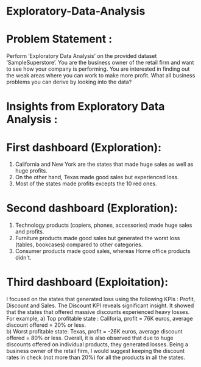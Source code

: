 # Exploratory-Data-Analysis
# Problem Statement : 
Perform ‘Exploratory Data Analysis’ on the provided dataset
‘SampleSuperstore’. You are the business owner of the retail firm and want to see
how your company is performing. You are interested in finding
out the weak areas where you can work to make more profit.
What all business problems you can derive by looking into the
data? 
# Insights from Exploratory Data Analysis :
# First dashboard (Exploration):
1) California and New York are the states that made huge sales as well as huge profits. 
2) On the other hand, Texas made good sales but experienced loss.
3) Most of the states made profits excepts the 10 red ones.
# Second dashboard (Exploration):
1) Technology products (copiers, phones, accessories) made huge sales and profits.
2) Furniture products made good sales but generated the worst loss (tables, bookcases) compared to other categories.
3) Consumer products made good sales, whereas Home office products didn't.
# Third dashboard (Exploitation):
I focused on the states that generated loss using the following KPIs : Profit, Discount and Sales. The Discount KPI
reveals significant insight. It showed that the states that offered massive discounts experienced heavy losses.
For example,
	a) Top profitable state  : Califoria, profit = 76K euros, average discount offered = 20% or less.          		
	b) Worst profitable state: Texas, profit = -26K euros, average discount offered = 80% or less.
Overall, it is also observed that due to huge discounts offered on individual products, they generated losses.
Being a business owner of the retail firm, I would suggest keeping the discount rates in check (not more than 20%) for all the products in all the states. 
